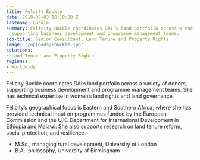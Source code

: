 ```yaml
---
title: Felcity Buckle
date: 2018-08-03 16:10:00 Z
lastname: Buckle
summary: Felicity Buckle coordinates DAI’s land portfolio across a variety of donors,
  supporting business development and programme management teams.
job-title: Senior Consultant, Land Tenure and Property Rights
image: "/uploads/Fbuckle.jpg"
solutions:
- Land Tenure and Property Rights
regions:
- Worldwide
---
```


Felicity Buckle coordinates DAI’s land portfolio across a variety of donors, supporting business development and programme management teams. She has technical expertise in women’s land rights and land governance.

Felicity’s geographical focus is Eastern and Southern Africa, where she has provided technical input on programmes funded by the European Commission and the U.K. Department for International Development in Ethiopia and Malawi. She also supports research on land tenure reform, social protection, and resilience.

* M.Sc., managing rural development, University of London
* B.A., philosophy, University of Birmingham